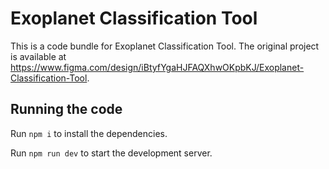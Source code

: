 
  # Exoplanet Classification Tool

  This is a code bundle for Exoplanet Classification Tool. The original project is available at https://www.figma.com/design/iBtyfYgaHJFAQXhwOKpbKJ/Exoplanet-Classification-Tool.

  ## Running the code

  Run `npm i` to install the dependencies.

  Run `npm run dev` to start the development server.
  